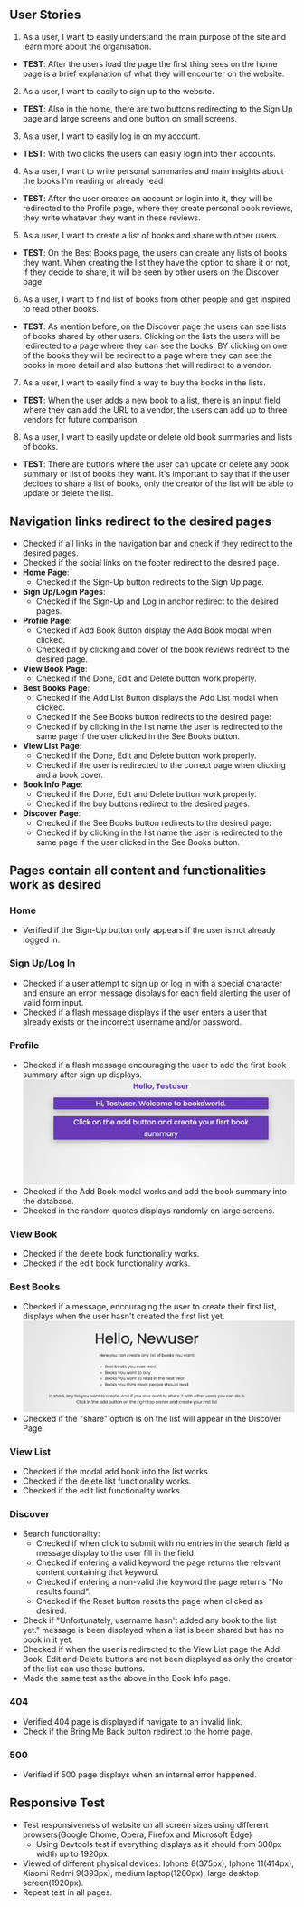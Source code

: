 ## User Stories

1. As a user, I want to easily understand the main purpose of the site and learn more about the organisation.

- **TEST**: After the users load the page the first thing sees on the home page is a brief explanation of what they will encounter on the website.

2. As a user, I want to easily to sign up to the website.

- **TEST**: Also in the home, there are two buttons redirecting to the Sign Up page and large screens and one button on small screens.

3. As a user, I want to easily log in on my account.

- **TEST**: With two clicks the users can easily login into their accounts.

4. As a user, I want to write personal summaries and main insights about the books I'm reading or already read

- **TEST**: After the user creates an account or login into it, they will be redirected to the Profile page, where they create personal book reviews, they write whatever they want in these reviews.

5. As a user, I want to create a list of books and share with other users.

- **TEST**: On the Best Books page, the users can create any lists of books they want. When creating the list they have the option to share it or not, if they decide to share, it will be seen by other users on the Discover page.

6. As a user, I want to find list of books from other people and get inspired to read other books.

- **TEST**: As mention before, on the Discover page the users can see lists of books shared by other users. Clicking on the lists the users will be redirected to a page where they can see the books. BY clicking on one of the books they will be redirect to a page where they can see the books in more detail and also buttons that will redirect to a vendor.

7. As a user, I want to easily find a way to buy the books in the lists.

- **TEST**: When the user adds a new book to a list, there is an input field where they can add the URL to a vendor, the users can add up to three vendors for future comparison.

8. As a user, I want to easily update or delete old book summaries and lists of books.

- **TEST**: There are buttons where the user can update or delete any book summary or list of books they want. It's important to say that if the user decides to share a list of books, only the creator of the list will be able to update or delete the list. 




## Navigation links redirect to the desired pages
- Checked if all links in the navigation bar and check if they redirect to the desired pages.
- Checked if the social links on the footer redirect to the desired page.
- **Home Page**:
    - Checked if the Sign-Up button redirects to the Sign Up page.
- **Sign Up/Login Pages**:
    - Checked if the Sign-Up and Log in anchor redirect to the desired pages.
- **Profile Page**:
    - Checked if Add Book Button display the Add Book modal when clicked.
    - Checked if by clicking and cover of the book reviews redirect to the desired page.
- **View Book Page**:
    - Checked if the Done, Edit and Delete button work properly.
- **Best Books Page**:
    - Checked if the Add List Button displays the Add List modal when clicked.
    - Checked if the See Books button redirects to the desired page:
    - Checked if by clicking in the list name the user is redirected to the same page if the user clicked in the See Books button.
- **View List Page**:
    - Checked if the Done, Edit and Delete button work properly.
    - Checked if the user is redirected to the correct page when clicking and a book cover.
- **Book Info Page**:
    - Checked if the Done, Edit and Delete button work properly.
    - Checked if the buy buttons redirect to the desired pages.
- **Discover Page**:
    - Checked if the See Books button redirects to the desired page:
    - Checked if by clicking in the list name the user is redirected to the same page if the user clicked in the See Books button.
## Pages contain all content and functionalities work as desired
### Home
- Verified if the Sign-Up button only appears if the user is not already logged in.
### Sign Up/Log In
- Checked if a user attempt to sign up or log in with a special character and ensure an error message displays for each field alerting the user of valid form input. 
- Checked if a flash message displays if the user enters a user that already exists or the incorrect username and/or password.
### Profile
- Checked if a flash message encouraging the user to add the first book summary after sign up displays.
![Message been displayed when a new user login into their account for the first time](../images/testing/new_user.png)
- Checked if the Add Book modal works and add the book summary into the database.
- Checked in the random quotes displays randomly on large screens.
### View Book
- Checked if the delete book functionality works.
- Checked if the edit book functionality works.
### Best Books
- Checked if a message, encouraging the user to create their first list, displays when the user hasn't created the first list yet.
![Message been displayed when user haven't created a list yet](../images/testing/new_user_list.png)
- Checked if the "share" option is on the list will appear in the Discover Page.
### View List
- Checked if the modal add book into the list works.
- Checked if the delete list functionality works.
- Checked if the edit list functionality works.
### Discover
- Search functionality:
    - Checked if when click to submit with no entries in the search field a message display to the user fill in the field.
    - Checked if entering a valid keyword the page returns the relevant content containing that keyword.
    - Checked if entering a non-valid the keyword the page returns "No results found".
    - Checked if the Reset button resets the page when clicked as desired.
- Check if "Unfortunately, username hasn't added any book to the list yet." message is been displayed when a list is been shared but has no book in it yet.
- Checked if when the user is redirected to the View List page the Add Book, Edit and Delete buttons are not been displayed as only the creator of the list can use these buttons.
- Made the same test as the above in the Book Info page.
### 404
- Verified 404 page is displayed if navigate to an invalid link.
- Check if the Bring Me Back button redirect to the home page.
### 500
- Verified if 500 page displays when an internal error happened.

## Responsive Test
- Test responsiveness of website on all screen sizes using different browsers(Google Chome, Opera, Firefox and Microsoft Edge)
    - Using Devtools test if everything displays as it should from 300px width up to 1920px.
- Viewed of different physical devices: Iphone 8(375px), Iphone 11(414px), Xiaomi Redmi 9(393px), medium laptop(1280px), large desktop screen(1920px).
- Repeat test in all pages.